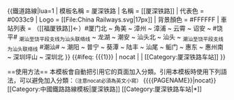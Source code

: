 {{鐵道路線|lua=1
| 模板名稱 = 厦深铁路
| 名稱 = [[厦深铁路]]
| 代表色 = #0033c9
| Logo = [[File:China Railways.svg|17px]]
| 背景顏色 = #FFFFFF
| 車站列表 = （[[福厦铁路]]←）#厦门北 ~ 角美 ~ 漳州 ~ <!--洋奎 ~ -->漳浦 ~ 云霄 ~ 诏安 ~ #饶平# <sub>潮汕至饶平段支线为汕头联络线</sub> ~ 龙湖 ~ 潮安 ~ 汕头北 ~ 汕头 ~ <sub>潮汕至饶平段支线为汕头联络线</sub> #潮汕# ~ 潮阳 ~ 普宁 ~ 葵潭 ~ 陆丰 ~ 汕尾 ~ 鲘门 ~ 惠东 ~ 惠州南 ~ 深圳坪山 ~ 深圳北
}}
<includeonly>{{#ifeq: {{{1}}} | nocat | <!--空--> | [[Category:厦深铁路车站]] }}</includeonly><noinclude>

==使用方法==
本模板會自動把引用它的頁面加入分類。引用本模板時使用下列語法，可以避免加入分類：<small>（注意nocat必須為英文小寫）</small>
 <nowiki>{{</nowiki>{{PAGENAME}}<nowiki>|nocat}}</nowiki>
[[Category:中國鐵路路線模板|厦深铁路]]
[[Category:厦深铁路车站|*]]
</noinclude>